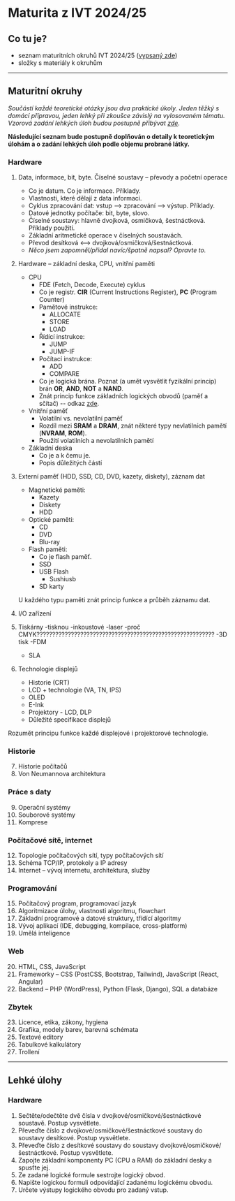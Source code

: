 # Maturita z IVT 2024/25

## Co tu je?
- seznam maturitních okruhů IVT 2024/25 ([vypsaný zde](#maturitní-okruhy))
- složky s materiály k okruhům

----------------------------

## Maturitní okruhy
*Součástí každé teoretické otázky jsou dva praktické úkoly. Jeden těžký s
domácí přípravou, jeden lehký při zkoušce závislý na vylosovaném tématu.
Vzorová zadání lehkých úloh budou postupně přibývat [zde](#lehké-úlohy).*

**Následující seznam bude postupně doplňován o detaily k teoretickým úlohám a o
zadání lehkých úloh podle objemu probrané látky.**

### Hardware
1. Data, informace, bit, byte. Číselné soustavy – převody a početní operace
    - Co je datum. Co je informace. Příklady.
    - Vlastnosti, které dělají z data informaci.
    - Cyklus zpracování dat: vstup --> zpracování --> výstup. Příklady.
    - Datové jednotky počítače: bit, byte, slovo.
    - Číselné soustavy: hlavně dvojková, osmičková, šestnáctková. Příklady použití.
    - Základní aritmetické operace v číselných soustavách.
    - Převod desítková <--> dvojková/osmičková/šestnáctková.
    - *Něco jsem zapomněl/přidal navíc/špatně napsal? Opravte to.*
2. Hardware – základní deska, CPU, vnitřní paměti
    - CPU 
      - FDE (Fetch, Decode, Execute) cyklus
      - Co je registr. **CIR** (Current Instructions Register), **PC** (Program Counter)
      - Pamětové instrukce:
          - ALLOCATE
          - STORE
          - LOAD
      - Řídící instrukce:
          - JUMP
          - JUMP-IF
      - Počítací instrukce:
          - ADD
          - COMPARE
      - Co je logická brána. Poznat (a umět vysvětlit fyzikální princip) brán **OR**, **AND**, **NOT** a **NAND**.
      - Znát princip funkce základních logických obvodů (paměť a sčítač) -- odkaz [zde](https://circuitverse.org/users/259770/projects/basic-circuits-1a38e0ec-9ab0-475b-8abc-fa5c2e89c707).
    - Vnitřní paměť
      - Volatilní vs. nevolatilní paměť
      - Rozdíl mezi **SRAM** a **DRAM**, znát některé typy nevlatilních pamětí (**NVRAM**, **ROM**).
      - Použití volatilních a nevolatilních pamětí
    - Základní deska
      - Co je a k čemu je.
      - Popis důležitých částí
3. Externí paměť (HDD, SSD, CD, DVD, kazety, diskety), záznam dat
    - Magnetické paměti:
        - Kazety 
        - Diskety
        - HDD
    - Optické paměti:
        - CD
        - DVD
        - Blu-ray
    - Flash paměti:
        - Co je flash paměť.
        - SSD
        - USB Flash
            - Sushiusb
        - SD karty

    U každého typu paměti znát princip funkce a průběh záznamu dat.
4. I/O zařízení
5. Tiskárny
   -tisknou
   -inkoustové
   -laser
   -proč CMYK?????????????????????????????????????????????????????????
   -3D tisk
    -FDM
   * SLA
11. Technologie displejů
     - Historie (CRT)
     - LCD + technologie (VA, TN, IPS)
     - OLED
     - E-Ink
     - Projektory - LCD, DLP
     - Důležité specifikace displejů

   Rozumět principu funkce každé displejové i projektorové technologie.
### Historie
7. Historie počítačů
8. Von Neumannova architektura

### Práce s daty
9. Operační systémy
10. Souborové systémy
11. Komprese

### Počítačové sítě, internet
12. Topologie počítačových sítí, typy počítačových sítí
13. Schéma TCP/IP, protokoly a IP adresy
14. Internet – vývoj internetu, architektura, služby

### Programování
15. Počítačový program, programovací jazyk
16. Algoritmizace úlohy, vlastnosti algoritmu, flowchart
17. Základní programové a datové struktury, třídící algoritmy
18. Vývoj aplikací (IDE, debugging, kompilace, cross-platform)
19. Umělá inteligence

### Web
20. HTML, CSS, JavaScript
21. Frameworky – CSS (PostCSS, Bootstrap, Tailwind), JavaScript (React, Angular)
22. Backend – PHP (WordPress), Python (Flask, Django), SQL a databáze

### Zbytek
23. Licence, etika, zákony, hygiena
24. Grafika, modely barev, barevná schémata
25. Textové editory
26. Tabulkové kalkulátory
27. Trollení

----------------------------

## Lehké úlohy

### Hardware

1. Sečtěte/odečtěte dvě čísla v dvojkové/osmičkové/šestnáctkové soustavě.
   Postup vysvětlete.
2. Převeďte číslo z dvojkové/osmičkové/šestnáctkové soustavy do soustavy
   desítkové. Postup vysvětlete.
3. Převeďte číslo z desítkové soustavy do soustavy
   dvojkové/osmičkové/šestnáctkové. Postup vysvětlete.
4. Zapojte základní komponenty PC (CPU a RAM) do základní desky a spusťte jej.
5. Ze zadané logické formule sestrojte logický obvod.
6. Napište logickou formuli odpovídající zadanému logickému obvodu.
7. Určete výstupy logického obvodu pro zadaný vstup.
